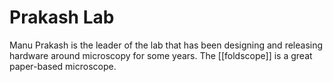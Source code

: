 # Prakash Lab

Manu Prakash is the leader of the lab that has been designing and releasing hardware around microscopy for some years. The [[foldscope]] is a great paper-based microscope. 